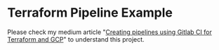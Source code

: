 # Terraform Pipeline Example

Please check my medium article "[Creating pipelines using Gitlab CI for Terraform and GCP](https://medium.com/@andersondario/creating-pipelines-using-gitlab-ci-for-terraform-and-gcp-ecb4c8f58e66)" to understand this project. 